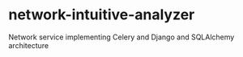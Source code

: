 # network-intuitive-analyzer
Network service implementing Celery and Django and SQLAlchemy architecture
